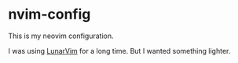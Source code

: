 # nvim-config

This is my neovim configuration.

I was using [LunarVim](https://github.com/LunarVim/LunarVim) for a long time. But I wanted something lighter.
